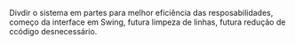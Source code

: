 Divdir o sistema em partes para melhor eficiência das resposabilidades, começo da interface em Swing, futura limpeza de linhas, futura redução de ccódigo desnecessário.

